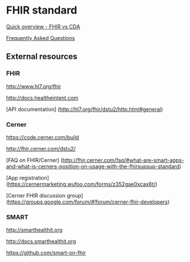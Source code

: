 # FHIR standard

[Quick overview - FHIR vs CDA](FHIR.md)

[Frequently Asked Questions](FAQ.md)

## External resources

### FHIR
http://www.hl7.org/fhir

http://docs.healtheintent.com
	
[API documentation]
(http://hl7.org/fhir/dstu2/http.html#general)

### Cerner
https://code.cerner.com/build

http://fhir.cerner.com/dstu2/

[FAQ on FHIR/Cerner]
(http://fhir.cerner.com/faq/#what-are-smart-apps-and-what-is-cerners-position-on-usage-with-the-fhirsupsup-standard)

[App registration]
(https://cernermarketing.wufoo.com/forms/z352gae0xcax6t/)

[Cerner FHIR discussion group]
(https://groups.google.com/forum/#!forum/cerner-fhir-developers)

### SMART
http://smarthealthit.org

http://docs.smarthealthit.org

https://github.com/smart-on-fhir
